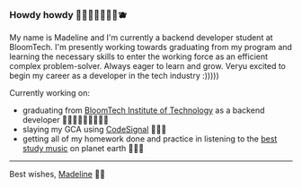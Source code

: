 ### Howdy howdy 💙🦋🐳🛜🌀🐬📘🫐

My name is Madeline and I'm currently a backend developer student at BloomTech. I'm presently working towards graduating from my program and learning the necessary skills to enter the working force as an efficient complex problem-solver. Always eager to learn and grow. Veryu excited to begin my career as a developer in the tech industry :)))))

Currently working on:
  * graduating from [BloomTech Institute of Technology](https://www.bloomtech.com/) as a backend developer 👩🏼‍💻👩🏼‍💻👩🏼‍💻
  * slaying my GCA using [CodeSignal](https://app.codesignal.com/) 👑👑👑
  * getting all of my homework done and practice in listening to the [best study music](https://www.youtube.com/watch?v=1wOAhRAqb40) on planet earth 🍃🍃🍃

---

Best wishes, [Madeline](https://github.com/maddiodie) 💙🦋
